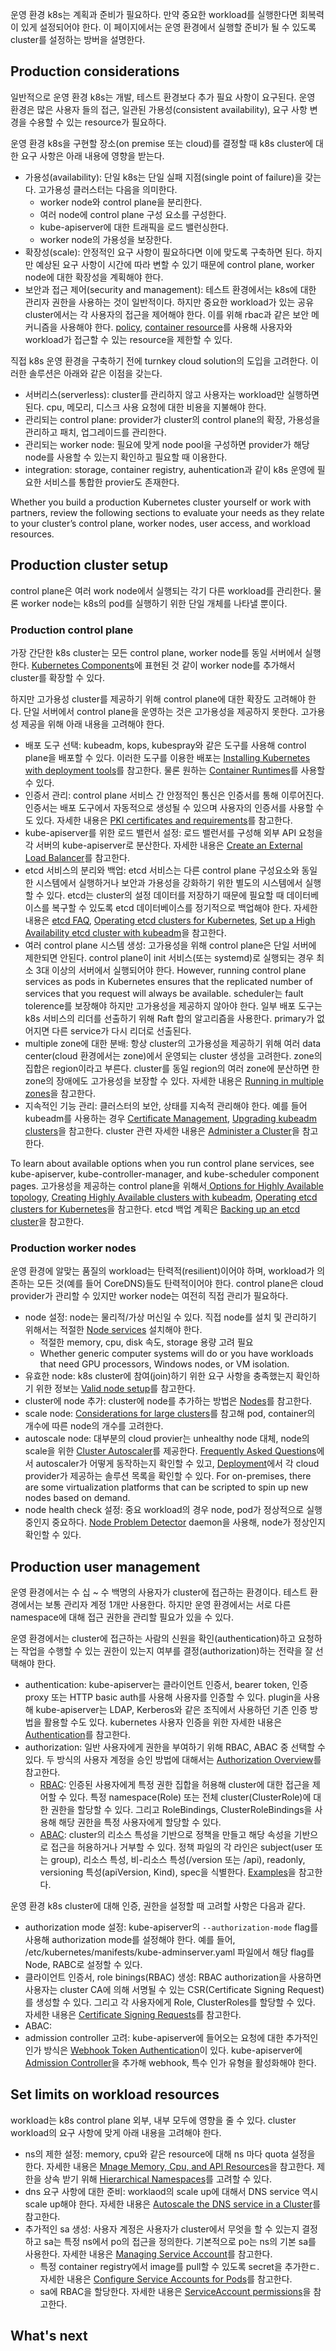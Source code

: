 운영 환경 k8s는 계획과 준비가 필요하다. 만약 중요한 workload를 실행한다면 회복력이 있게 설정되어야 한다. 이 페이지에서는 운영 환경에서 실행할 준비가 될 수 있도록 cluster를 설정하는 방버을 설명한다.

## Production considerations
일반적으로 운영 환경 k8s는 개발, 테스트 환경보다 추가 필요 사항이 요구된다. 운영 환경은 많은 사용자 들의 접근, 일관된 가용성(consistent availability), 요구 사항 변경을 수용할 수 있는 resource가 필요하다.

운영 환경 k8s을 구현할 장소(on premise 또는 cloud)를 결정할 때 k8s cluster에 대한 요구 사항은 아래 내용에 영향을 받는다.
- 가용성(availability): 단일 k8s는 단일 실패 지점(single point of failure)을 갖는다. 고가용성 클러스터는 다음을 의미한다.
    - worker node와 control plane을 분리한다.
    - 여러 node에 control plane 구성 요소를 구성한다.
    - kube-apiserver에 대한 트래픽을 로드 밸런싱한다.
    - worker node의 가용성을 보장한다.
- 확장성(scale): 안정적인 요구 사항이 필요하다면 이에 맞도록 구축하면 된다. 하지만 예상된 요구 사항이 시간에 따라 변할 수 있기 때문에 control plane, worker node에 대한 확장성을 계획해야 한다.
- 보안과 접근 제어(security and management): 테스트 환경에서는 k8s에 대한 관리자 권한을 사용하는 것이 일반적이다. 하지만 중요한 workload가 있는 공유 cluster에서는 각 사용자의 접근을 제어해야 한다. 이를 위해 rbac과 같은 보안 메커니즘을 사용해야 한다. [policy](https://kubernetes.io/docs/concepts/policy/), [container resource](https://kubernetes.io/docs/concepts/configuration/manage-resources-containers/)를 사용해 사용자와 workload가 접근할 수 있는 resource을 제한할 수 있다.

직접 k8s 운영 환경을 구축하기 전에 turnkey cloud solution의 도입을 고려한다. 이러한 솔루션은 아래와 같은 이점을 갖는다.
- 서버리스(serverless): cluster를 관리하지 않고 사용자는 workload만 실행하면 된다. cpu, 메모리, 디스크 사용 요청에 대한 비용을 지불해야 한다.
- 관리되는 control plane: provider가 cluster의 control plane의 확장, 가용성을 관리하고 패치, 업그레이드를 관리한다.
- 관리되는 worker node: 필요에 맞게 node pool을 구성하면 provider가 해당 node를 사용할 수 있는지 확인하고 필요할 때 이용한다.
- integration: storage, container registry, auhentication과 같이 k8s 운영에 필요한 서비스를 통합한 provier도 존재한다.

Whether you build a production Kubernetes cluster yourself or work with partners, review the following sections to evaluate your needs as they relate to your cluster’s control plane, worker nodes, user access, and workload resources.

## Production cluster setup
control plane은 여러 work node에서 실행되는 각기 다른 workload를 관리한다. 물론 worker node는 k8s의 pod를 실행하기 위한 단일 개체를 나타낼 뿐이다.

### Production control plane
가장 간단한 k8s cluster는 모든 control plane, worker node를 동일 서버에서 실행한다. [Kubernetes Components](https://kubernetes.io/docs/concepts/overview/components/)에 표현된 것 같이 worker node를 추가해서 cluster를 확장할 수 있다.

하지만 고가용성 cluster를 제공하기 위해 control plane에 대한 확장도 고려해야 한다. 단일 서버에서 control plane을 운영하는 것은 고가용성을 제공하지 못한다. 고가용성 제공을 위해 아래 내용을 고려해야 한다.
- 배포 도구 선택: kubeadm, kops, kubespray와 같은 도구를 사용해 control plane을 배포할 수 있다. 이러한 도구를 이용한 배포는 [Installing Kubernetes with deployment tools](https://kubernetes.io/docs/setup/production-environment/tools/)를 참고한다. 물론 원하는 [Container Runtimes](https://kubernetes.io/docs/setup/production-environment/container-runtimes/)를 사용할 수 있다.
- 인증서 관리: control plane 서비스 간 안정적인 통신은 인증서를 통해 이루어진다. 인증서는 배포 도구에서 자동적으로 생성될 수 있으며 사용자의 인증서를 사용할 수도 있다. 자세한 내용은 [PKI certificates and requirements](https://kubernetes.io/docs/setup/best-practices/certificates/)를 참고한다.
- kube-apiserver를 위한 로드 밸런서 설정: 로드 밸런서를 구성해 외부 API 요청을 각 서버의 kube-apiserver로 분산한다. 자세한 내용은 [Create an External Load Balancer](https://kubernetes.io/docs/tasks/access-application-cluster/create-external-load-balancer/)를 참고한다.
- etcd 서비스의 분리와 백업: etcd 서비스는 다른 control plane 구성요소와 동일한 시스템에서 실행하거나 보안과 가용성을 강화하기 위한 별도의 시스템에서 실행할 수 있다. etcd는 cluster의 설정 데이터를 저장하기 때문에 필요할 때 데이터베이스를 복구할 수 있도록 etcd 데이터베이스를 정기적으로 백업해야 한다. 자세한 내용은 [etcd FAQ](https://etcd.io/docs/v3.5/faq/), [Operating etcd clusters for Kubernetes](https://kubernetes.io/docs/tasks/administer-cluster/configure-upgrade-etcd/), [Set up a High Availability etcd cluster with kubeadm](https://kubernetes.io/docs/setup/production-environment/tools/kubeadm/setup-ha-etcd-with-kubeadm/)을 참고한다.
- 여러 control plane 시스템 생성: 고가용성을 위해 control plane은 단일 서버에 제한되면 안된다. control plane이 init 서비스(또는 systemd)로 실행되는 경우 최소 3대 이상의 서버에서 실행되어야 한다. However, running control plane services as pods in Kubernetes ensures that the replicated number of services that you request will always be available. scheduler는 fault tolerence를 보장해야 하지만 고가용성을 제공하지 않아야 한다. 일부 배포 도구는 k8s 서비스의 리더를 선출하기 위해 Raft 합의 알고리즘을 사용한다. primary가 없어지면 다른 service가 다시 리더로 선출된다.
- multiple zone에 대한 분배: 항상 cluster의 고가용성을 제공하기 위해 여러 data center(cloud 환경에서는 zone)에서 운영되는 cluster 생성을 고려한다. zone의 집합은 region이라고 부른다. cluster를 동일 region의 여러 zone에 분산하면 한 zone의 장애에도 고가용성을 보장할 수 있다. 자세한 내용은 [Running in multiple zones](https://kubernetes.io/docs/setup/best-practices/multiple-zones/)을 참고한다.
- 지속적인 기능 관리: 클러스터의 보안, 상태를 지속적 관리해야 한다. 예를 들어 kubeadm를 사용하는 경우 [Certificate Management](https://kubernetes.io/docs/tasks/administer-cluster/kubeadm/kubeadm-certs/), [Upgrading kubeadm clusters](https://kubernetes.io/docs/tasks/administer-cluster/kubeadm/kubeadm-upgrade/)을 참고한다. cluster 관련 자세한 내용은 [Administer a Cluster](https://kubernetes.io/docs/tasks/administer-cluster/)을 참고한다.

To learn about available options when you run control plane services, see kube-apiserver, kube-controller-manager, and kube-scheduler component pages. 고가용성을 제공하는 control plane을 위해서[ Options for Highly Available topology](https://kubernetes.io/docs/setup/production-environment/tools/kubeadm/ha-topology/), [Creating Highly Available clusters with kubeadm](https://kubernetes.io/docs/setup/production-environment/tools/kubeadm/high-availability/), [Operating etcd clusters for Kubernetes](https://kubernetes.io/docs/tasks/administer-cluster/configure-upgrade-etcd/)을 참고한다. etcd 백업 계획은 [Backing up an etcd cluster](https://kubernetes.io/docs/tasks/administer-cluster/configure-upgrade-etcd/#backing-up-an-etcd-cluster)을 참고한다.

### Production worker nodes
운영 환경에 알맞는 품질의 workload는 탄력적(resilient)이어야 하며, workload가 의존하는 모든 것(예를 들어 CoreDNS)들도 탄력적이어야 한다. control plane은 cloud provider가 관리할 수 있지만 worker node는 여전히 직접 관리가 필요하다.
- node 설정: node는 물리적/가상 머신일 수 있다. 직접 node를 설치 및 관리하기 위해서는 적절한 [Node services](https://kubernetes.io/docs/concepts/overview/components/#node-components) 설치해야 한다.
    - 적절한 memory, cpu, disk 속도, storage 용량 고려 필요
    - Whether generic computer systems will do or you have workloads that need GPU processors, Windows nodes, or VM isolation.
- 유효한 node: k8s cluster에 참여(join)하기 위한 요구 사항을 충족했는지 확인하기 위한 정보는 [Valid node setup](https://kubernetes.io/docs/setup/best-practices/node-conformance/)를 참고한다.
- cluster에 node 추가: cluster에 node를 추가하는 방법은 [Nodes](https://kubernetes.io/docs/concepts/architecture/nodes/)를 참고한다.
- scale node: [Considerations for large clusters](https://kubernetes.io/docs/setup/best-practices/cluster-large/)를 참고해 pod, container의 개수에 따른 node의 개수를 고려한다.
- autoscale node: 대부분의 cloud provier는 unhealthy node 대체, node의 scale을 위한 [Cluster Autoscaler](https://github.com/kubernetes/autoscaler/tree/master/cluster-autoscaler#readme)를 제공한다. [Frequently Asked Questions](https://github.com/kubernetes/autoscaler/blob/master/cluster-autoscaler/FAQ.md)에서 autoscaler가 어떻게 동작하는지 확인할 수 있고, [Deployment](https://github.com/kubernetes/autoscaler/tree/master/cluster-autoscaler#deployment)에서 각 cloud provider가 제공하는 솔루션 목록을 확인할 수 있다. For on-premises, there are some virtualization platforms that can be scripted to spin up new nodes based on demand.
- node health check 설정: 중요 workload의 경우 node, pod가 정상적으로 실행 중인지 중요하다. [Node Problem Detector](https://kubernetes.io/docs/tasks/debug/debug-cluster/monitor-node-health/) daemon을 사용해, node가 정상인지 확인할 수 있다.

## Production user management
운영 환경에서는 수 십 ~ 수 백명의 사용자가 cluster에 접근하는 환경이다. 테스트 환경에서는 보통 관리자 계정 1개만 사용한다. 하지만 운영 환경에서는 서로 다른 namespace에 대해 접근 권한을 관리할 필요가 있을 수 있다.

운영 환경에서는 cluster에 접근하는 사람의 신원을 확인(authentication)하고 요청하는 작업을 수행할 수 있는 권한이 있는지 여부를 결정(authorization)하는 전략을 잘 선택해야 한다.
- authentication: kube-apiserver는 클라이언트 인증서, bearer token, 인증 proxy 또는 HTTP basic auth를 사용해 사용자를 인증할 수 있다. plugin을 사용해 kube-apiserver는 LDAP, Kerberos와 같은 조직에서 사용하던 기존 인증 방법을 활용할 수도 있다. kubernetes 사용자 인증을 위한 자세한 내용은 [Authentication](https://kubernetes.io/docs/reference/access-authn-authz/authentication/)를 참고한다.
- authorization: 일반 사용자에게 권한을 부여하기 위해 RBAC, ABAC 중 선택할 수 있다. 두 방식의 사용자 계정을 승인 방법에 대해서는 [Authorization Overview](https://kubernetes.io/docs/reference/access-authn-authz/authorization/)를 참고한다.
    - [RBAC](https://kubernetes.io/docs/reference/access-authn-authz/rbac/): 인증된 사용자에게 특정 권한 집합을 허용해 cluster에 대한 접근을 제어할 수 있다. 특정 namespace(Role) 또는 전체 cluster(ClusterRole)에 대한 권한을 할당할 수 있다. 그리고 RoleBindings, ClusterRoleBindings을 사용해 해당 권한을 특정 사용자에게 할당할 수 있다.
    - [ABAC](https://kubernetes.io/docs/reference/access-authn-authz/abac/): cluster의 리소스 특성을 기반으로 정책을 만들고 해당 속성을 기반으로 접근을 허용하거나 거부할 수 있다. 정책 파일의 각 라인은 subject(user 또는 group), 리소스 특성, 비-리소스 특성(/version 또는 /api), readonly, versioning 특성(apiVersion, Kind), spec을 식별한다. [Examples](https://kubernetes.io/docs/reference/access-authn-authz/abac/#examples)을 참고한다.

운영 환경 k8s cluster에 대해 인증, 권한을 설정할 때 고려할 사항은 다음과 같다.
- authorization mode 설정: kube-apiserver의 `--authorization-mode` flag를 사용해 authorization mode를 설정해야 한다. 예를 들어, /etc/kubernetes/manifests/kube-adminserver.yaml 파일에서 해당 flag를 Node, RABC로 설정할 수 있다.
- 클라이언트 인증서, role binings(RBAC) 생성: RBAC authorization을 사용하면 사용자는 cluster CA에 의해 서명될 수 있는 CSR(Certificate Signing Request)를 생성할 수 있다. 그리고 각 사용자에게 Role, ClusterRoles를 할당할 수 있다. 자세한 내용은 [Certificate Signing Requests](https://kubernetes.io/docs/reference/access-authn-authz/certificate-signing-requests/)를 참고한다.
- ABAC:
- admission controller 고려: kube-apiserver에 들어오는 요청에 대한 추가적인 인가 방식은 [Webhook Token Authentication](https://kubernetes.io/docs/reference/access-authn-authz/authentication/#webhook-token-authentication)이 있다. kube-apiserver에 [Admission Controller](https://kubernetes.io/docs/reference/access-authn-authz/admission-controllers/)을 추가해 webhook, 특수 인가 유형을 활성화해야 한다.

## Set limits on workload resources
workload는 k8s control plane 외부, 내부 모두에 영향을 줄 수 있다. cluster workload의 요구 사항에 맞게 아래 내용을 고려해야 한다.
- ns의 제한 설정: memory, cpu와 같은 resource에 대해 ns 마다 quota 설정을 한다. 자세한 내용은 [Mnage Memory, Cpu, and API Resources](https://kubernetes.io/docs/tasks/administer-cluster/manage-resources/)을 참고한다. 제한을 상속 받기 위해 [Hierarchical Namespaces](https://kubernetes.io/blog/2020/08/14/introducing-hierarchical-namespaces/)를 고려할 수 있다.
- dns 요구 사항에 대한 준비: worklaod의 scale up에 대해서 DNS service 역시 scale up해야 한다. 자세한 내용은 [Autoscale the DNS service in a Cluster](https://kubernetes.io/docs/tasks/administer-cluster/dns-horizontal-autoscaling/)를 참고한다.
- 추가적인 sa 생성: 사용자 계정은 사용자가 cluster에서 무엇을 할 수 있는지 결정하고 sa는 특정 ns에서 po의 접근을 정의한다. 기본적으로 po는 ns의 기본 sa를 사용한다. 자세한 내용은 [Managing Service Account](https://kubernetes.io/docs/reference/access-authn-authz/service-accounts-admin/)를 참고한다.
    - 특정 container registry에서 image를 pull할 수 있도록 secret을 추가한ㄷ. 자세한 내용은 [Configure Service Accounts for Pods](https://kubernetes.io/docs/tasks/configure-pod-container/configure-service-account/)를 참고한다.
    - sa에 RBAC을 할당한다. 자세한 내용은 [ServiceAccount permissions](https://kubernetes.io/docs/reference/access-authn-authz/rbac/#service-account-permissions)을 참고한다.

## What's next